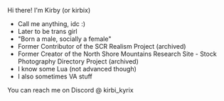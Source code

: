Hi there! I'm Kirby (or kirbix)

- Call me anything, idc :)
- Later to be trans girl
- "Born a male, socially a female"
- Former Contributor of the SCR Realism Project (archived)
- Former Creator of the North Shore Mountains Research Site - Stock Photography Directory Project (archived)
- I know some Lua (not advanced though)
- I also sometimes VA stuff

You can reach me on Discord @ kirbi_kyrix

<!---
kirbix12/kirbix12 is a ✨ special ✨ repository because its `README.md` (this file) appears on your GitHub profile.
You can click the Preview link to take a look at your changes.
--->
